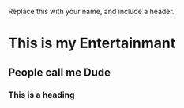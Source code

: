 Replace this with your name, and include a header.
# <h1> This is my Entertainmant </h1>
## <h2> People call me Dude </h2>
### <h3> This is a heading </h3>
